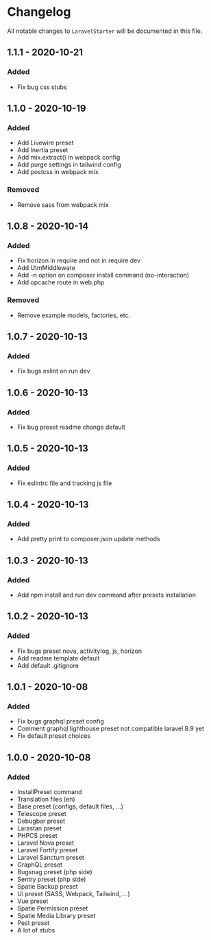 # Changelog

All notable changes to `LaravelStarter` will be documented in this file.

## 1.1.1 - 2020-10-21

### Added

- Fix bug css stubs

## 1.1.0 - 2020-10-19

### Added

- Add Livewire preset
- Add Inertia preset
- Add mix.extract() in webpack config
- Add purge settings in tailwind config
- Add postcss in webpack mix

### Removed

- Remove sass from webpack mix

## 1.0.8 - 2020-10-14

### Added

- Fix horizon in require and not in require dev
- Add UtmMiddleware
- Add -n option on composer install command (no-interaction)
- Add opcache route in web.php

### Removed

- Remove example models, factories, etc.

## 1.0.7 - 2020-10-13

### Added

- Fix bugs eslint on run dev

## 1.0.6 - 2020-10-13

### Added

- Fix bug preset readme change default

## 1.0.5 - 2020-10-13

### Added

- Fix eslintrc file and tracking js file

## 1.0.4 - 2020-10-13

### Added

- Add pretty print to composer.json update methods

## 1.0.3 - 2020-10-13

### Added

- Add npm install and run dev command after presets installation

## 1.0.2 - 2020-10-13

### Added

- Fix bugs preset nova, activitylog, js, horizon
- Add readme template default
- Add default .gitignore

## 1.0.1 - 2020-10-08

### Added

- Fix bugs graphql preset config
- Comment graphql lighthouse preset not compatible laravel 8.9 yet
- Fix default preset choices

## 1.0.0 - 2020-10-08

### Added

- InstallPreset command
- Translation files (en)
- Base preset (configs, default files, ...)
- Telescope preset
- Debugbar preset
- Larastan preset
- PHPCS preset
- Laravel Nova preset
- Laravel Fortify preset
- Laravel Sanctum preset
- GraphQL preset
- Bugsnag preset (php side)
- Sentry preset (php side)
- Spatie Backup preset
- Ui preset (SASS, Webpack, Tailwind, ...)
- Vue preset
- Spatie Permission preset
- Spatie Media Library preset
- Pest preset
- A lot of stubs
